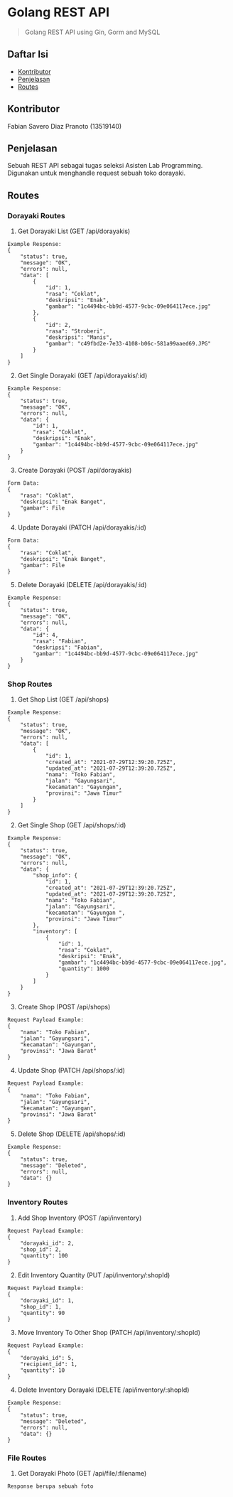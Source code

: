 # Golang REST API
> Golang REST API using Gin, Gorm and MySQL

## Daftar Isi
* [Kontributor](#kontributor)
* [Penjelasan](#penjelasan)
* [Routes](#routes)

## Kontributor
Fabian Savero Diaz Pranoto (13519140)

## Penjelasan
Sebuah REST API sebagai tugas seleksi Asisten Lab Programming. Digunakan untuk menghandle request sebuah toko dorayaki.

## Routes
### Dorayaki Routes
1. Get Dorayaki List (GET /api/dorayakis)
```
Example Response:
{
    "status": true,
    "message": "OK",
    "errors": null,
    "data": [
        {
            "id": 1,
            "rasa": "Coklat",
            "deskripsi": "Enak",
            "gambar": "1c4494bc-bb9d-4577-9cbc-09e064117ece.jpg"
        },
        {
            "id": 2,
            "rasa": "Stroberi",
            "deskripsi": "Manis",
            "gambar": "c49fbd2e-7e33-4108-b06c-581a99aaed69.JPG"
        }
    ]
}
```
2. Get Single Dorayaki (GET /api/dorayakis/:id)
```
Example Response:
{
    "status": true,
    "message": "OK",
    "errors": null,
    "data": {
        "id": 1,
        "rasa": "Coklat",
        "deskripsi": "Enak",
        "gambar": "1c4494bc-bb9d-4577-9cbc-09e064117ece.jpg"
    }
}
```
3. Create Dorayaki (POST /api/dorayakis)
```
Form Data:
{
    "rasa": "Coklat",
    "deskripsi": "Enak Banget",
    "gambar": File
}
```
4. Update Dorayaki (PATCH /api/dorayakis/:id)
```
Form Data:
{
    "rasa": "Coklat",
    "deskripsi": "Enak Banget",
    "gambar": File
}
```
5. Delete Dorayaki (DELETE /api/dorayakis/:id)
```
Example Response:
{
    "status": true,
    "message": "OK",
    "errors": null,
    "data": {
        "id": 4,
        "rasa": "Fabian",
        "deskripsi": "Fabian",
        "gambar": "1c4494bc-bb9d-4577-9cbc-09e064117ece.jpg"
    }
}
```

### Shop Routes
1. Get Shop List (GET /api/shops)
```
Example Response:
{
    "status": true,
    "message": "OK",
    "errors": null,
    "data": [
        {
            "id": 1,
            "created_at": "2021-07-29T12:39:20.725Z",
            "updated_at": "2021-07-29T12:39:20.725Z",
            "nama": "Toko Fabian",
            "jalan": "Gayungsari",
            "kecamatan": "Gayungan",
            "provinsi": "Jawa Timur"
        }
    ]
}
```
2. Get Single Shop (GET /api/shops/:id)
```
Example Response:
{
    "status": true,
    "message": "OK",
    "errors": null,
    "data": {
        "shop_info": {
            "id": 1,
            "created_at": "2021-07-29T12:39:20.725Z",
            "updated_at": "2021-07-29T12:39:20.725Z",
            "nama": "Toko Fabian",
            "jalan": "Gayungsari",
            "kecamatan": "Gayungan ",
            "provinsi": "Jawa Timur"
        },
        "inventory": [
            {
                "id": 1,
                "rasa": "Coklat",
                "deskripsi": "Enak",
                "gambar": "1c4494bc-bb9d-4577-9cbc-09e064117ece.jpg",
                "quantity": 1000
            }
        ]
    }
}
```
3. Create Shop (POST /api/shops)
```
Request Payload Example:
{
    "nama": "Toko Fabian",
    "jalan": "Gayungsari",
    "kecamatan": "Gayungan",
    "provinsi": "Jawa Barat"
}
```
4. Update Shop (PATCH /api/shops/:id)
```
Request Payload Example:
{
    "nama": "Toko Fabian",
    "jalan": "Gayungsari",
    "kecamatan": "Gayungan",
    "provinsi": "Jawa Barat"
}
```
5. Delete Shop (DELETE /api/shops/:id)
```
Example Response:
{
    "status": true,
    "message": "Deleted",
    "errors": null,
    "data": {}
}
```
### Inventory Routes
1. Add Shop Inventory (POST /api/inventory)
```
Request Payload Example:
{
    "dorayaki_id": 2,
    "shop_id": 2,
    "quantity": 100
}
```
2. Edit Inventory Quantity (PUT /api/inventory/:shopId)
```
Request Payload Example:
{
    "dorayaki_id": 1,
    "shop_id": 1,
    "quantity": 90
}
```
3. Move Inventory To Other Shop (PATCH /api/inventory/:shopId)
```
Request Payload Example:
{
    "dorayaki_id": 5,
    "recipient_id": 1,
    "quantity": 10
}
```
4. Delete Inventory Dorayaki (DELETE /api/inventory/:shopId)
```
Example Response:
{
    "status": true,
    "message": "Deleted",
    "errors": null,
    "data": {}
}
```
### File Routes
1. Get Dorayaki Photo (GET /api/file/:filename)
```
Response berupa sebuah foto
```